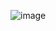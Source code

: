 ![image](https://user-images.githubusercontent.com/2299058/76686368-232e9300-65f1-11ea-9605-125ac7f0656d.png)
